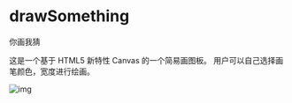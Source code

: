 # drawSomething
你画我猜

这是一个基于 HTML5 新特性 Canvas 的一个简易画图板。
用户可以自己选择画笔颜色，宽度进行绘画。

![img](https://github.com/jungeer/drawSomething/img/1.png)

